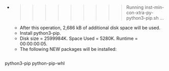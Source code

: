 * >>>>>>>>> Running inst-min-con-xtra-py-python3-pip.sh ...
  * After this operation, 2,686 kB of additional disk space will be used.
  * Install python3-pip.
  * Disk size = 2599984K. Space Used = 5280K. Runtime = 00:00:00:05.
  * The following NEW packages will be installed:
  ```bash
python3-pip python-pip-whl
  ```
